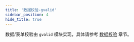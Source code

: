 ```yaml
---
title: '数据校验-gvalid'
sidebar_position: 4
hide_title: true
---
```


数据/表单校验由 `gvalid` 模块实现，具体请参考 [数据校验](output/goframe-v2.6-md/核心组件/数据校验) 章节。